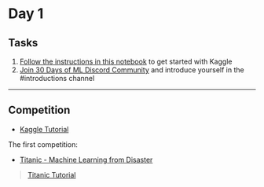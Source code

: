 # Day 1

## Tasks

1. [Follow the instructions in this notebook](https://www.kaggle.com/alexisbcook/getting-started-with-kaggle) to get started with Kaggle
2. [Join 30 Days of ML Discord Community](https://discord.com/invite/f8g8bDq8Vv) and introduce yourself in the #introductions channel

---

## Competition

- [Kaggle Tutorial](https://youtu.be/8yZMXCaFshs)

The first competition:
- [Titanic - Machine Learning from Disaster](https://www.kaggle.com/c/titanic)
> [Titanic Tutorial](https://www.kaggle.com/alexisbcook/titanic-tutorial)

